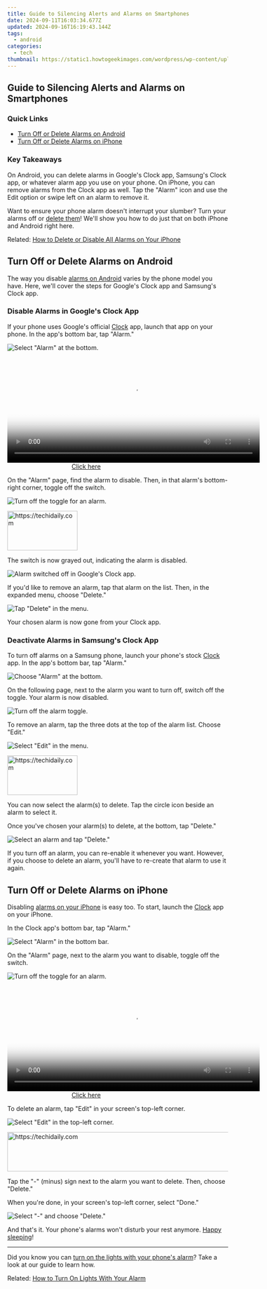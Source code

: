 ```yaml
---
title: Guide to Silencing Alerts and Alarms on Smartphones
date: 2024-09-11T16:03:34.677Z
updated: 2024-09-16T16:19:43.144Z
tags:
  - android
categories:
  - tech
thumbnail: https://static1.howtogeekimages.com/wordpress/wp-content/uploads/2022/09/Turn-Off-Alarms.jpg
---
```


## Guide to Silencing Alerts and Alarms on Smartphones

### Quick Links

* [Turn Off or Delete Alarms on Android](https://android-transfer.techidaily.com/in-2024-top-6-ways-to-transfer-text-messages-from-oppo-a18-to-other-android-devices-drfone-by-drfone-transfer-from-android-transfer-from-android/)
* [Turn Off or Delete Alarms on iPhone](https://unlock-android.techidaily.com/how-to-use-google-assistant-on-your-lock-screen-of-infinix-zero-30-5g-phone-by-drfone-android/)

### Key Takeaways

 On Android, you can delete alarms in Google's Clock app, Samsung's Clock app, or whatever alarm app you use on your phone. On iPhone, you can remove alarms from the Clock app as well. Tap the "Alarm" icon and use the Edit option or swipe left on an alarm to remove it.

 Want to ensure your phone alarm doesn't interrupt your slumber? Turn your alarms off or [delete them](https://article-files.techidaily.com/selecting-superior-gopro-casings-our-top-picks-for-2024/)! We'll show you how to do just that on both iPhone and Android right here.

Related: [How to Delete or Disable All Alarms on Your iPhone](https://article-files.techidaily.com/selecting-superior-gopro-casings-our-top-picks-for-2024/) 

##  Turn Off or Delete Alarms on Android

 The way you disable [alarms on Android](https://screen-capture.techidaily.com/new-2024-approved-top-tips-for-efficient-film-recording-on-pc-and-mobile/) varies by the phone model you have. Here, we'll cover the steps for Google's Clock app and Samsung's Clock app.

###  Disable Alarms in Google's Clock App

 If your phone uses Google's official [Clock](https://www.anrdoezrs.net/links/3607085/type/dlg/sid/UUhtgUeUpU204392/https://play.google.com/store/apps/details?id=com.google.android.deskclock) app, launch that app on your phone. In the app's bottom bar, tap "Alarm."

![Select "Alarm" at the bottom.](https://static1.howtogeekimages.com/wordpress/wp-content/uploads/2022/09/1-google-clock-alarm.png) 

<!-- affiliate ads begin -->
<span id="1982508">
					<video width="576" height="240" style="cursor:pointer"
           poster="//a.impactradius-go.com/display-clicktoplayimage/1982508.png"
           onclick="if(!this.playClicked){this.play();this.setAttribute('controls',true);this.playClicked=true;}">
	   <source src="//a.impactradius-go.com/display-ad/22993-1982508">
	   <img src="//a.impactradius-go.com/display-clicktoplayimage/1982508.png" style="border: none; height: 100%; width: 100%; object-fit: contain">
	</video>
	<div style="width:360px;text-align:center"><a href="javascript:window.open(decodeURIComponent('https%3A%2F%2Fhomestyler.sjv.io%2Fc%2F5597632%2F1982508%2F22993'), '_blank');void(0);">Click here</a></div>
</span>
<img height="0" width="0" src="https://imp.pxf.io/i/5597632/1982508/22993" style="position:absolute;visibility:hidden;" border="0" />
<!-- affiliate ads end -->

 On the "Alarm" page, find the alarm to disable. Then, in that alarm's bottom-right corner, toggle off the switch.

![Turn off the toggle for an alarm.](https://static1.howtogeekimages.com/wordpress/wp-content/uploads/2022/09/2-google-clock-turn-off-alarm.png) 

<!-- affiliate ads begin -->
<a href="https://aligracehair.sjv.io/c/5597632/2115912/19272" target="_top" id="2115912">
  <img src="//a.impactradius-go.com/display-ad/19272-2115912" border="0" alt="https://techidaily.com" width="160" height="90"/>
</a>
<img height="0" width="0" src="https://aligracehair.sjv.io/i/5597632/2115912/19272" style="position:absolute;visibility:hidden;" border="0" />
<!-- affiliate ads end -->

 The switch is now grayed out, indicating the alarm is disabled.

![Alarm switched off in Google's Clock app.](https://static1.howtogeekimages.com/wordpress/wp-content/uploads/2022/09/3-google-clock-alarm-disabled.png) 

 If you'd like to remove an alarm, tap that alarm on the list. Then, in the expanded menu, choose "Delete."

![Tap "Delete" in the menu.](https://static1.howtogeekimages.com/wordpress/wp-content/uploads/2022/09/4-google-clock-delete-alarm.png) 

 Your chosen alarm is now gone from your Clock app.

###  Deactivate Alarms in Samsung's Clock App

 To turn off alarms on a Samsung phone, launch your phone's stock [Clock](https://shop-links.co/link/?exclusive=1&publisher_slug=itechdaily19598&url=https%3A%2F%2Fgalaxystore.samsung.com%2Fprepost%2F000002974936%3FlangCd%3Den) app. In the app's bottom bar, tap "Alarm."

![Choose "Alarm" at the bottom.](https://static1.howtogeekimages.com/wordpress/wp-content/uploads/2022/09/5-samsung-clock-alarm.png) 

 On the following page, next to the alarm you want to turn off, switch off the toggle. Your alarm is now disabled.

![Turn off the alarm toggle.](https://static1.howtogeekimages.com/wordpress/wp-content/uploads/2022/09/6-samsung-clock-turn-off-alarm.png) 

 To remove an alarm, tap the three dots at the top of the alarm list. Choose "Edit."

![Select "Edit" in the menu.](https://static1.howtogeekimages.com/wordpress/wp-content/uploads/2022/09/7-samsung-clock-edit-alarms.png) 

<!-- affiliate ads begin -->
<a href="https://united.elfm.net/c/5597632/2139558/4704" target="_top" id="2139558">
  <img src="//a.impactradius-go.com/display-ad/4704-2139558" border="0" alt="https://techidaily.com" width="160" height="90"/>
</a>
<img height="0" width="0" src="https://united.elfm.net/i/5597632/2139558/4704" style="position:absolute;visibility:hidden;" border="0" />
<!-- affiliate ads end -->

 You can now select the alarm(s) to delete. Tap the circle icon beside an alarm to select it.

 Once you've chosen your alarm(s) to delete, at the bottom, tap "Delete."

![Select an alarm and tap "Delete."](https://static1.howtogeekimages.com/wordpress/wp-content/uploads/2022/09/8-samsung-clock-remove-alarm.png) 

 If you turn off an alarm, you can re-enable it whenever you want. However, if you choose to delete an alarm, you'll have to re-create that alarm to use it again.

##  Turn Off or Delete Alarms on iPhone

 Disabling [alarms on your iPhone](https://android-location.techidaily.com/fake-android-location-without-rooting-for-your-vivo-v30-lite-5g-drfone-by-drfone-virtual/) is easy too. To start, launch the [Clock](https://apps.apple.com/us/app/clock/id1584215688) app on your iPhone.

 In the Clock app's bottom bar, tap "Alarm."

![Select "Alarm" in the bottom bar.](https://static1.howtogeekimages.com/wordpress/wp-content/uploads/2022/09/9-iphone-alarm.png) 

 On the "Alarm" page, next to the alarm you want to disable, toggle off the switch.

![Turn off the toggle for an alarm.](https://static1.howtogeekimages.com/wordpress/wp-content/uploads/2022/09/10-iphone-turn-off-alarm.png) 

<!-- affiliate ads begin -->
<span id="1983473">
					<video width="576" height="240" style="cursor:pointer"
           poster="//a.impactradius-go.com/display-clicktoplayimage/1983473.png"
           onclick="if(!this.playClicked){this.play();this.setAttribute('controls',true);this.playClicked=true;}">
	   <source src="//a.impactradius-go.com/display-ad/22993-1983473">
	   <img src="//a.impactradius-go.com/display-clicktoplayimage/1983473.png" style="border: none; height: 100%; width: 100%; object-fit: contain">
	</video>
	<div style="width:360px;text-align:center"><a href="javascript:window.open(decodeURIComponent('https%3A%2F%2Fhomestyler.sjv.io%2Fc%2F5597632%2F1983473%2F22993'), '_blank');void(0);">Click here</a></div>
</span>
<img height="0" width="0" src="https://imp.pxf.io/i/5597632/1983473/22993" style="position:absolute;visibility:hidden;" border="0" />
<!-- affiliate ads end -->

 To delete an alarm, tap "Edit" in your screen's top-left corner.

![Select "Edit" in the top-left corner.](https://static1.howtogeekimages.com/wordpress/wp-content/uploads/2022/09/11-iphone-edit-alarms.png) 

<!-- affiliate ads begin -->
<a href="https://ephamedtechinc.pxf.io/c/5597632/2130529/26400" target="_top" id="2130529">
  <img src="//a.impactradius-go.com/display-ad/26400-2130529" border="0" alt="https://techidaily.com" width="728" height="90"/>
</a>
<img height="0" width="0" src="https://ephamedtechinc.pxf.io/i/5597632/2130529/26400" style="position:absolute;visibility:hidden;" border="0" />
<!-- affiliate ads end -->

 Tap the "-" (minus) sign next to the alarm you want to delete. Then, choose "Delete."

 When you're done, in your screen's top-left corner, select "Done."

![Select "-" and choose "Delete."](https://static1.howtogeekimages.com/wordpress/wp-content/uploads/2022/09/12-iphone-delete-alarm.png) 

 And that's it. Your phone's alarms won't disturb your rest anymore. [Happy sleeping](https://www.lifesavvy.com/819/how-to-get-better-sleep/)!

---

 Did you know you can [turn on the lights with your phone's alarm](https://ai-video-tools.techidaily.com/updated-in-2024-beginners-luck-15-free-video-editing-programs-to-get-you-started/)? Take a look at our guide to learn how.

Related: [How to Turn On Lights With Your Alarm](https://ai-video-tools.techidaily.com/updated-in-2024-beginners-luck-15-free-video-editing-programs-to-get-you-started/)

<ins class="adsbygoogle"
     style="display:block"
     data-ad-format="autorelaxed"
     data-ad-client="ca-pub-7571918770474297"
     data-ad-slot="1223367746"></ins>

<ins class="adsbygoogle"
     style="display:block"
     data-ad-client="ca-pub-7571918770474297"
     data-ad-slot="8358498916"
     data-ad-format="auto"
     data-full-width-responsive="true"></ins>



